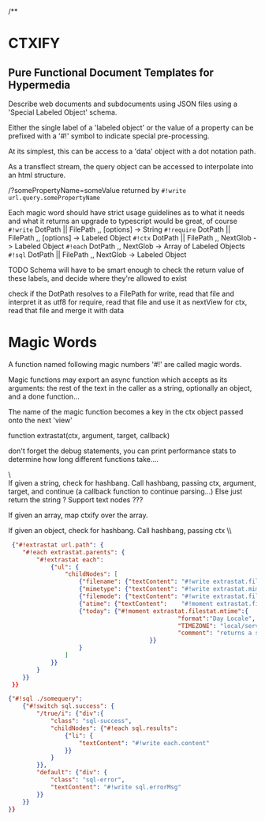 /**
# CTXIFY
## Pure Functional Document Templates for Hypermedia



Describe web documents and subdocuments using JSON files using a 'Special Labeled Object' schema.

Either the single label of a 'labeled object' or the value of a property can be prefixed with a '#!' symbol to indicate special pre-processing.

At its simplest, this can be access to a 'data' object with a dot notation path.

As a transflect stream, the query object can be accessed to interpolate into an html structure.

/?somePropertyName=someValue
returned by `#!write url.query.somePropertyName`

Each magic word should have strict usage guidelines as to what it needs and what it returns
an upgrade to typescript would be great, of course
`#!write`   DotPath || FilePath ,, [options] -> String
`#!require` DotPath || FilePath ,, [options] -> Labeled Object
`#!ctx`     DotPath || FilePath ,, NextGlob  -> Labeled Object
`#!each`    DotPath             ,, NextGlob  -> Array of Labeled Objects
`#!sql`     DotPath || FilePath ,, NextGlob  -> Labeled Object

TODO Schema will have to be smart enough to check the return value of these labels, and decide where they're allowed to exist

check if the DotPath resolves to a FilePath
for write, read that file and interpret it as utf8
for require, read that file and use it as nextView
for ctx, read that file and merge it with data


# Magic Words

A function named following magic numbers '#!' are called magic words. 

Magic functions may export an async function which accepts as its arguments: the rest of the text in the caller as a string, optionally an object, and a done function... 

The name of the magic function becomes a key in the ctx object passed onto the next 'view'

function extrastat(ctx, argument, target, callback)

don't forget the debug statements, you can print performance stats to determine how long different functions take....

\\\
If given a string, check for hashbang.
	Call hashbang, passing ctx, argument, target, and continue (a callback function to continue parsing...)
	Else just return the string ? Support text nodes ???

If given an array, map ctxify over the array.

If given an object, check for hashbang.
	Call hashbang, passing ctx
\\\



```json
 {"#!extrastat url.path": {
	"#!each extrastat.parents": {
		"#!extrastat each":
			{"ul": {
				"childNodes": [
					{"filename": {"textContent": "#!write extrastat.filename"}},
					{"mimetype": {"textContent": "#!write extrastat.mimetype"}},
					{"filemode": {"textContent": "#!write extrastat.filemode"}},
					{"atime": {"textContent":    "#!moment extrastat.filestat.atime"}}
					{"today": {"#!moment extrastat.filestat.mtime":{
												"format":"Day Locale",
												"TIMEZONE": "local/server",
												"comment": "returns a string from the moment magicWord, can only be used as an attributeValue..."
										}}
					}
				]
			}}
		}
	}}
 }}
```

```json
{"#!sql ./somequery":
	{"#!switch sql.success": {
		"/true/i": {"div":{ 
			"class": "sql-success",
			"childNodes": {"#!each sql.results":
				{"li": {
					"textContent": "#!write each.content"
				}}
			}
		}},
		"default": {"div": {
			"class": "sql-error",
			"textContent": "#!write sql.errorMsg"
		}}
	}}
}}
```